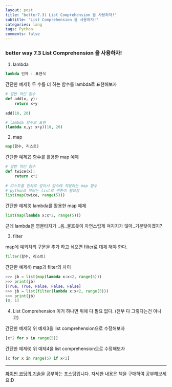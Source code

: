 ```yaml
---
layout: post  
title: "better7.3) List Comprehension 을 사용하자!"  
subtitle: "List Comprehension 을 사용하자!"  
categories: lang        
tags: Python    
comments: false  
---
```


### better way 7.3 List Comprehension 을 사용하자!

1. lambda

```python
lambda 인자 : 표현식
```

간단한 예제1) 두 수를 더 하는 함수를 lambda로 표현해보자
```python
# 일반 적인 함수
def add(x, y):
	return x+y
	
add(10, 20)

# lambda 함수로 표현
(lambda x,y: x+y)(10, 20)
```


2. map

```python
map(함수, 리스트)
```

간단한 예제2) 함수를 활용한 map 예제
```python
# 일반 적인 함수
def twice(x):
	return x*2
	
# 리스트를 인자로 받아서 함수에 적용하는 map 함수
# python3 부터는 list로 변환이 필요함
list(map(twice, range(5)))
```

간단한 예제3) lambda를 활용한 map 예제
```python
list(map(lambda x:x*2, range(5)))
```

근데 lambda은 영문타자가 ..음..물흐듯이 자연스럽게 쳐지지가 않아..기분탓이겠지?

3. filter

map에 예외처리 구문을 추가 하고 싶으면 filter로 대체 해야 한다.
```python
filter(함수, 리스트)
```

간단한 예제4) map과 filter의 차이
```python
>>> jb = list(map(lambda x:x<2, range(5)))
>>> print(jb)
[True, True, False, False, False]
>>> jb = list(filter(lambda x:x<2, range(5)))
>>> print(jb)
[0, 1]
```

4. List Comprehension
이거 하나면 위에 다 필요 없다. (전부 다 그렇다는건 아니고)

간단한 예제5) 위 예제3을 list comprehension으로 수정해보자
```python
[x*2 for x in range(5)]
```

간단한 예제6) 위 예제4을 list comprehension으로 수정해보자
```python
[x for x in range(5) if x<2]
```

---

[파이썬 코딩의 기술](http://www.gilbut.co.kr/book/bookView.aspx?bookcode=BN001430&page=1&TF=T)을 공부하는 포스팅입니다.
자세한 내용은 책을 구매하여 공부해보세요:D

